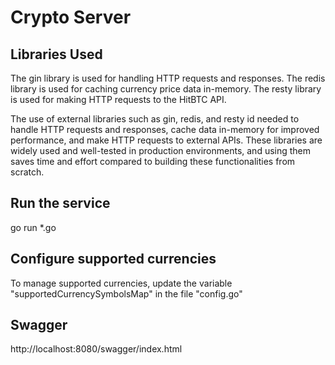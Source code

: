 # Crypto Server

## Libraries Used

The gin library is used for handling HTTP requests and responses.
The redis library is used for caching currency price data in-memory. 
The resty library is used for making HTTP requests to the HitBTC API.

The use of external libraries such as gin, redis, and resty id needed to handle HTTP requests and responses, cache data in-memory for improved performance, and make HTTP requests to external APIs. These libraries are widely used and well-tested in production environments, and using them saves time and effort compared to building these functionalities from scratch.

## Run the service
go run *.go

## Configure supported currencies
To manage supported currencies, update the variable "supportedCurrencySymbolsMap" in the file "config.go"

## Swagger

http://localhost:8080/swagger/index.html
